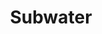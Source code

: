 ---
pid: FS100
title: Subwater
location_transcription: Jersey Bridge
zipcode: 
outside_phl: 
neighborhood: 
age: '6'
age_range: 6-13
instagram: 
image_file_name: FS_100.jpg
proposal_transcription: 
topic: Unknown
topic_summary: '0'
type: Other No Form
keywords_other: 
credit: Mattew
image_labels: 
twitter: 
facebook: 
permalink: "/monuments/fs100/"
layout: item-page
---
